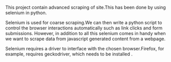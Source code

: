 This project contain advanced scraping of site.This has been done by using selenium in python. 

Selenium is used for coarse scraping.We can then write a python script to control the browser interactions automatically such as link clicks and form submissions. However, in addition to all this selenium comes in handy when we want to scrape data from javascript generated content from a webpage. 

Selenium requires a driver to interface with the chosen browser.Firefox, for example, requires geckodriver, which needs to be installed .
